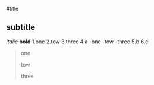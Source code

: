 
#title

subtitle
--

*italic*
**bold**
1.one
2.tow
3.three
4.a
-one
-tow
-three
5.b
6.c
>one
>
>tow
>
>three

